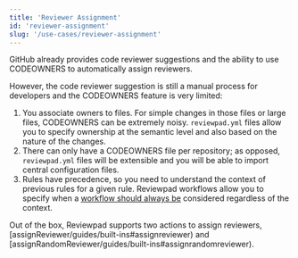 ```yaml
---
title: 'Reviewer Assignment'
id: 'reviewer-assignment'
slug: '/use-cases/reviewer-assignment'
---
```


GitHub already provides code reviewer suggestions and the ability to use CODEOWNERS to automatically assign reviewers.

However, the code reviewer suggestion is still a manual process for developers and the CODEOWNERS feature is very limited:

1. You associate owners to files. For simple changes in those files or large files, CODEOWNERS can be extremely noisy. `reviewpad.yml` files allow you to specify ownership at the semantic level and also based on the nature of the changes.
2. There can only have a CODEOWNERS file per repository; as opposed, `reviewpad.yml` files will be extensible and you will be able to import central configuration files.
3. Rules have precedence, so you need to understand the context of previous rules for a given rule. Reviewpad workflows allow you to specify when a [workflow should always be](/guides/syntax#workflow) considered regardless of the context.

Out of the box, Reviewpad supports two actions to assign reviewers, [assignReviewer/guides/built-ins#assignreviewer) and [assignRandomReviewer/guides/built-ins#assignrandomreviewer).